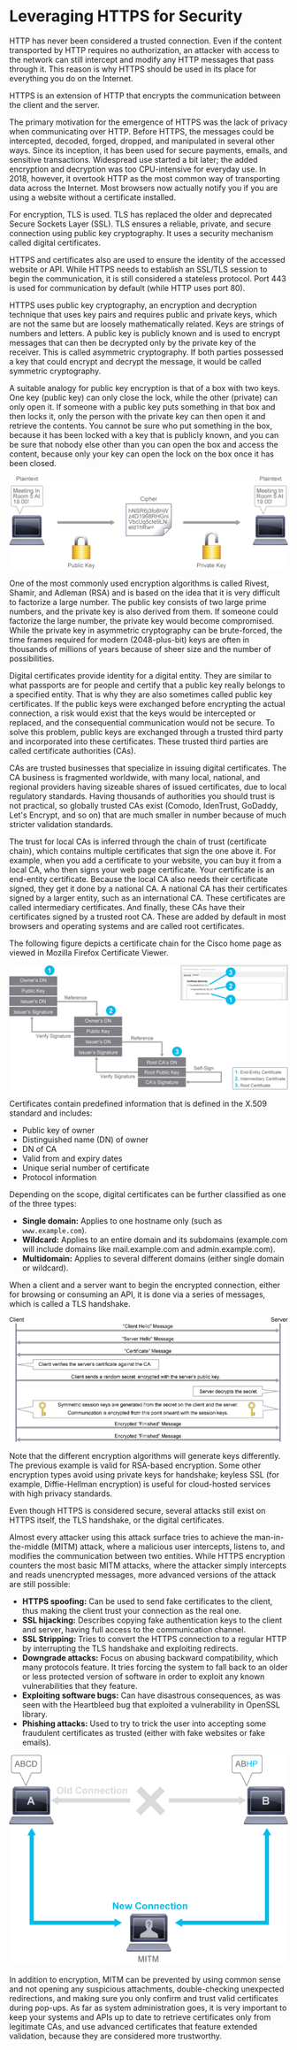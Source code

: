 
# Leveraging HTTPS for Security

HTTP has never been considered a trusted connection. Even if the content transported by HTTP requires no authorization, an attacker with access to the network can still intercept and modify any HTTP messages that pass through it. This reason is why HTTPS should be used in its place for everything you do on the Internet.

HTTPS is an extension of HTTP that encrypts the communication between the client and the server.

The primary motivation for the emergence of HTTPS was the lack of privacy when communicating over HTTP. Before HTTPS, the messages could be intercepted, decoded, forged, dropped, and manipulated in several other ways. Since its inception, it has been used for secure payments, emails, and sensitive transactions. Widespread use started a bit later; the added encryption and decryption was too CPU-intensive for everyday use. In 2018, however, it overtook HTTP as the most common way of transporting data across the Internet. Most browsers now actually notify you if you are using a website without a certificate installed.

For encryption, TLS is used. TLS has replaced the older and deprecated Secure Sockets Layer (SSL). TLS ensures a reliable, private, and secure connection using public key cryptography. It uses a security mechanism called digital certificates.

HTTPS and certificates also are used to ensure the identity of the accessed website or API. While HTTPS needs to establish an SSL/TLS session to begin the communication, it is still considered a stateless protocol. Port 443 is used for communication by default (while HTTP uses port 80).

HTTPS uses public key cryptography, an encryption and decryption technique that uses key pairs and requires public and private keys, which are not the same but are loosely mathematically related. Keys are strings of numbers and letters. A public key is publicly known and is used to encrypt messages that can then be decrypted only by the private key of the receiver. This is called asymmetric cryptography. If both parties possessed a key that could encrypt and decrypt the message, it would be called symmetric cryptography.

A suitable analogy for public key encryption is that of a box with two keys. One key (public key) can only close the lock, while the other (private) can only open it. If someone with a public key puts something in that box and then locks it, only the person with the private key can then open it and retrieve the contents. You cannot be sure who put something in the box, because it has been locked with a key that is publicly known, and you can be sure that nobody else other than you can open the box and access the content, because only your key can open the lock on the box once it has been closed.

![alt text](/DevNet/DEVASC/Images/image-350.png)

One of the most commonly used encryption algorithms is called Rivest, Shamir, and Adleman (RSA) and is based on the idea that it is very difficult to factorize a large number. The public key consists of two large prime numbers, and the private key is also derived from them. If someone could factorize the large number, the private key would become compromised. While the private key in asymmetric cryptography can be brute-forced, the time frames required for modern (2048-plus-bit) keys are often in thousands of millions of years because of sheer size and the number of possibilities.

Digital certificates provide identity for a digital entity. They are similar to what passports are for people and certify that a public key really belongs to a specified entity. That is why they are also sometimes called public key certificates. If the public keys were exchanged before encrypting the actual connection, a risk would exist that the keys would be intercepted or replaced, and the consequential communication would not be secure. To solve this problem, public keys are exchanged through a trusted third party and incorporated into these certificates. These trusted third parties are called certificate authorities (CAs).

CAs are trusted businesses that specialize in issuing digital certificates. The CA business is fragmented worldwide, with many local, national, and regional providers having sizeable shares of issued certificates, due to local regulatory standards. Having thousands of authorities you should trust is not practical, so globally trusted CAs exist (Comodo, IdenTrust, GoDaddy, Let's Encrypt, and so on) that are much smaller in number because of much stricter validation standards.

The trust for local CAs is inferred through the chain of trust (certificate chain), which contains multiple certificates that sign the one above it. For example, when you add a certificate to your website, you can buy it from a local CA, who then signs your web page certificate. Your certificate is an end-entity certificate. Because the local CA also needs their certificate signed, they get it done by a national CA. A national CA has their certificates signed by a larger entity, such as an international CA. These certificates are called intermediary certificates. And finally, these CAs have their certificates signed by a trusted root CA. These are added by default in most browsers and operating systems and are called root certificates.

The following figure depicts a certificate chain for the Cisco home page as viewed in Mozilla Firefox Certificate Viewer.

![alt text](/DevNet/DEVASC/Images/image-351.png)

Certificates contain predefined information that is defined in the X.509 standard and includes:

- Public key of owner
- Distinguished name (DN) of owner
- DN of CA
- Valid from and expiry dates
- Unique serial number of certificate
- Protocol information

Depending on the scope, digital certificates can be further classified as one of the three types:

- **Single domain:** Applies to one hostname only (such as `www.example.com`).
- **Wildcard:** Applies to an entire domain and its subdomains (example.com will include domains like mail.example.com and admin.example.com).
- **Multidomain:** Applies to several different domains (either single domain or wildcard).

When a client and a server want to begin the encrypted connection, either for browsing or consuming an API, it is done via a series of messages, which is called a TLS handshake.

![alt text](/DevNet/DEVASC/Images/image-352.png)

Note that the different encryption algorithms will generate keys differently. The previous example is valid for RSA-based encryption. Some other encryption types avoid using private keys for handshake; keyless SSL (for example, Diffie-Hellman encryption) is useful for cloud-hosted services with high privacy standards.

Even though HTTPS is considered secure, several attacks still exist on HTTPS itself, the TLS handshake, or the digital certificates.

Almost every attacker using this attack surface tries to achieve the man-in-the-middle (MITM) attack, where a malicious user intercepts, listens to, and modifies the communication between two entities. While HTTPS encryption counters the most basic MITM attacks, where the attacker simply intercepts and reads unencrypted messages, more advanced versions of the attack are still possible:

- **HTTPS spoofing:** Can be used to send fake certificates to the client, thus making the client trust your connection as the real one.
- **SSL hijacking:** Describes copying fake authentication keys to the client and server, having full access to the communication channel.
- **SSL Stripping:** Tries to convert the HTTPS connection to a regular HTTP by interrupting the TLS handshake and exploiting redirects.
- **Downgrade attacks:** Focus on abusing backward compatibility, which many protocols feature. It tries forcing the system to fall back to an older or less protected version of software in order to exploit any known vulnerabilities that they feature.
- **Exploiting software bugs:** Can have disastrous consequences, as was seen with the Heartbleed bug that exploited a vulnerability in OpenSSL library.
- **Phishing attacks:** Used to try to trick the user into accepting some fraudulent certificates as trusted (either with fake websites or fake emails).

![alt text](/DevNet/DEVASC/Images/image-353.png)

In addition to encryption, MITM can be prevented by using common sense and not opening any suspicious attachments, double-checking unexpected redirections, and making sure you only confirm and trust valid certificates during pop-ups. As far as system administration goes, it is very important to keep your systems and APIs up to date to retrieve certificates only from legitimate CAs, and use advanced certificates that feature extended validation, because they are considered more trustworthy.